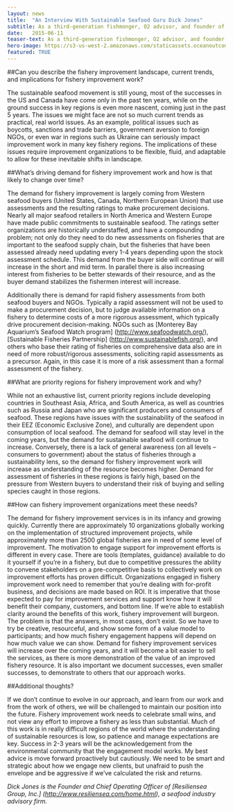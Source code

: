```yaml
---
layout: news
title:  "An Interview With Sustainable Seafood Guru Dick Jones"
subtitle: As a third-generation fishmonger, O2 advisor, and founder of the seafood industry advisory firm Resiliensea Group, Inc., Dick Jones knows seafood. We sat down with him to get his thoughts on the burgeoning fishery improvement landscape.
date:   2015-06-11
teaser-text: As a third-generation fishmonger, O2 advisor, and founder of the seafood industry advisory firm Resiliensea Inc., Dick Jones knows seafood.
hero-image: https://s3-us-west-2.amazonaws.com/staticassets.oceanoutcomes.org/news+and+analysis/hero+images/interview-with-djones-hero.jpg
featured: TRUE
---
```

##Can you describe the fishery improvement landscape, current trends, and implications for fishery improvement work?

The sustainable seafood movement is still young, most of the successes in the US and Canada have come only in the past ten years, while on the ground success in key regions is even more nascent, coming just in the past 5 years. The issues we might face are not so much current trends as practical, real world issues. As an example, political issues such as boycotts, sanctions and trade barriers, government aversion to foreign NGOs, or even war in regions such as Ukraine can seriously impact improvement work in many key fishery regions. The implications of these issues require improvement organizations to be flexible, fluid, and adaptable to allow for these inevitable shifts in landscape. 

##What’s driving demand for fishery improvement work and how is that likely to change over time?

The demand for fishery improvement is largely coming from Western seafood buyers (United States, Canada, Northern European Union) that use assessments and the resulting ratings to make procurement decisions. Nearly all major seafood retailers in North America and Western Europe have made public commitments to sustainable seafood. The ratings setter organizations are historically understaffed, and have a compounding problem; not only do they need to do new assessments on fisheries that are important to the seafood supply chain, but the fisheries that have been assessed already need updating every 1-4 years depending upon the stock assessment schedule. This demand from the buyer side will continue or will increase in the short and mid term. In parallel there is also increasing interest from fisheries to be better stewards of their resource, and as the buyer demand stabilizes the fishermen interest will increase.

Additionally there is demand for rapid fishery assessments from both seafood buyers and NGOs. Typically a rapid assessment will not be used to make a procurement decision, but to judge available information on a fishery to determine costs of a more rigorous assessment, which typically drive procurement decision-making. NGOs such as [Monterey Bay Aquarium’s Seafood Watch program] (http://www.seafoodwatch.org/), [Sustainable Fisheries Partnership] (http://www.sustainablefish.org/), and others who base their rating of fisheries on comprehensive data also are in need of more robust/rigorous assessments, soliciting rapid assessments as a precursor. Again, in this case it is more of a risk assessment than a formal assessment of the fishery.

##What are priority regions for fishery improvement work and why?

While not an exhaustive list, current priority regions include developing countries in Southeast Asia, Africa, and South America, as well as countries such as Russia and Japan who are significant producers and consumers of seafood. These regions have issues with the sustainability of the seafood in their EEZ (Economic Exclusive Zone), and culturally are dependent upon consumption of local seafood. The demand for seafood will stay level in the coming years, but the demand for sustainable seafood will continue to increase. Conversely, there is a lack of  general awareness (on all levels – consumers to government) about the status of fisheries through a sustainability lens, so the demand for fishery improvement work will increase as understanding of the resource becomes higher. Demand for assessment of fisheries in these regions is fairly high, based on the pressure from Western buyers to understand their risk of buying and selling species caught in those regions. 

##How can fishery improvement organizations meet these needs?

The demand for fishery improvement services is in its infancy and growing quickly. Currently there are approximately 10 organizations globally working on the implementation of structured improvement projects, while approximately more than 2500 global fisheries are in need of some level of improvement. The motivation to engage support for improvement efforts is different in every case. There are tools (templates, guidance) available to do it yourself if you’re in a fishery, but due to competitive pressures the ability to convene stakeholders on a pre-competitive basis to collectively work on improvement efforts has proven difficult. Organizations engaged in fishery improvement work need to remember that you’re dealing with for-profit business, and decisions are made based on ROI. It is imperative that those expected to pay for improvement services and support know how it will benefit their company, customers, and bottom line. If we’re able to establish clarity around the benefits of this work, fishery improvement will burgeon. The problem is that the answers, in most cases, don’t exist. So we have to try be creative, resourceful, and show some form of a value model to participants; and how much fishery engagement happens will depend on how much value we can show. Demand for fishery improvement services will increase over the coming years, and it will become a bit easier to sell the services, as there is more demonstration of the value of an improved fishery resource. It is also important we document successes, even smaller successes, to demonstrate to others that our approach works. 

##Additional thoughts?

If we don’t continue to evolve in our approach, and learn from our work and from the work of others, we will be challenged to maintain our position into the future. Fishery improvement work needs to celebrate small wins, and not view any effort to improve a fishery as less than substantial. Much of this work is in really difficult regions of the world where the understanding of sustainable resources is low, so patience and manage expectations are key. Success in 2-3 years will be the acknowledgement from the environmental community that the engagement model works. My best advice is move forward proactively but cautiously. We need to be smart and strategic about how we engage new clients, but unafraid to push the envelope and be aggressive if we’ve calculated the risk and returns.

*Dick Jones is the Founder and Chief Operating Officer of [Resiliensea Group, Inc.] (http://www.resiliensea.com/home.html), a seafood industry advisory firm.*
